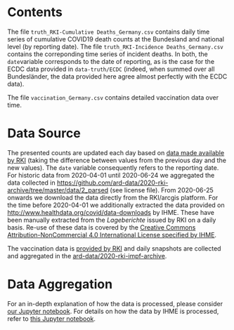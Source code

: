 # Contents

The file `truth_RKI-Cumulative Deaths_Germany.csv` contains daily time series of cumulative COVID19 death counts at the Bundesland and national level (by reporting date). The file `truth_RKI-Incidence Deaths_Germany.csv` contains the correponding time series of incident deaths. In both, the `date`variable corresponds to the date of reporting, as is the case for the ECDC data provided in `data-truth/ECDC` (indeed, when summed over all Bundesländer, the data provided here agree almost perfectly with the ECDC data).

The file `vaccination_Germany.csv` contains detailed vaccination data over time. 

# Data Source

The presented counts are updated each day based on [data made available by RKI](https://npgeo-corona-npgeo-de.hub.arcgis.com/datasets/dd4580c810204019a7b8eb3e0b329dd6_0) (taking the difference between values from the previous day and the new values). The `date` variable consequently refers to the reporting date. For historic data from 2020-04-01 until 2020-06-24 we aggregated the data collected in https://github.com/ard-data/2020-rki-archive/tree/master/data/2_parsed (see license file). From 2020-06-25 onwards we download the data directly from the RKI/arcgis platform. For the time before 2020-04-01 we additionally extracted the data provided on http://www.healthdata.org/covid/data-downloads by IHME. These have been manually extracted from the *Lageberichte* issued by RKI on a daily basis. Re-use of these data is covered by the [Creative Commons Attribution-NonCommercial 4.0 International License specified by IHME](http://www.healthdata.org/about/terms-and-conditions).

The vaccination data is [provided by RKI](https://www.rki.de/DE/Content/InfAZ/N/Neuartiges_Coronavirus/Daten/Impfquoten-Tab.html) and daily snapshots are collected and aggregated in the [ard-data/2020-rki-impf-archive](https://github.com/ard-data/2020-rki-impf-archive).

# Data Aggregation

For an in-depth explanation of how the data is processed, please consider [our Jupyter notebook](https://github.com/KITmetricslab/covid19-forecast-hub-de/blob/master/code/auto_download/ard_data.ipynb). 
For details on how the data by IHME is processed, refer to [this Jupyter notebook](https://github.com/KITmetricslab/covid19-forecast-hub-de/blob/master/code/auto_download/add_IHME_truth.ipynb).
